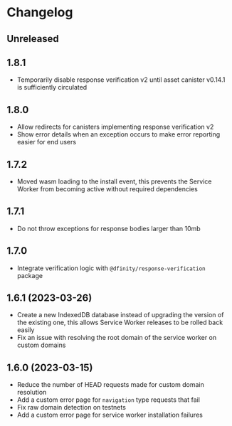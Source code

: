 # Changelog

## Unreleased 

## 1.8.1

- Temporarily disable response verification v2 until asset canister v0.14.1 is sufficiently circulated

## 1.8.0

- Allow redirects for canisters implementing response verification v2
- Show error details when an exception occurs to make error reporting easier for end users

## 1.7.2

- Moved wasm loading to the install event, this prevents the Service Worker from becoming active without required dependencies

## 1.7.1

- Do not throw exceptions for response bodies larger than 10mb

## 1.7.0 

- Integrate verification logic with `@dfinity/response-verification` package 

## 1.6.1 (2023-03-26)

- Create a new IndexedDB database instead of upgrading the version of the existing one, this allows Service Worker releases to be rolled back easily
- Fix an issue with resolving the root domain of the service worker on custom domains

## 1.6.0 (2023-03-15)

- Reduce the number of HEAD requests made for custom domain resolution
- Add a custom error page for `navigation` type requests that fail
- Fix raw domain detection on testnets
- Add a custom error page for service worker installation failures

